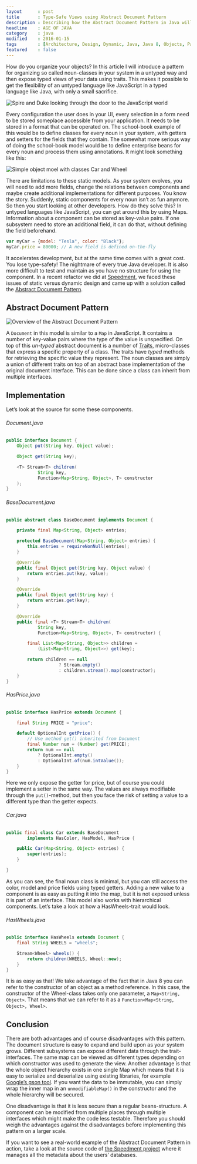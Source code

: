 ```yaml
---
layout      : post
title       : Type-Safe Views using Abstract Document Pattern
description : Describing how the Abstract Document Pattern in Java will let you create typed views of un-typed dynamic data.
headline    : AGE OF JAVA
category    : java
modified    : 2016-01-15
tags        : [Architecture, Design, Dynamic, Java, Java 8, Objects, Pattern, Programming, Speedment]
featured    : false
---
```


How do you organize your objects? In this article I will introduce a pattern for organizing so called noun-classes in your system in a untyped way and then expose typed views of your data using traits. This makes it possible to get the flexibility of an untyped language like JavaScript in a typed language like Java, with only a small sacrifice.

<img src="/website/images/2016-01-15/narnia.png" alt="Spire and Duke looking through the door to the JavaScript world" />

Every configuration the user does in your UI, every selection in a form need to be stored someplace accessible from your application. It needs to be stored in a format that can be operated on. The school-book example of this would be to define classes for every noun in your system, with getters and setters for the fields that they contain. The somewhat more serious way of doing the school-book model would be to define enterprise beans for every noun and process them using annotations. It might look something like this:

<img src="/website/images/2016-01-15/model.png" alt="Simple object moel with classes Car and Wheel" />

There are limitations to these static models. As your system evolves, you will need to add more fields, change the relations between components and maybe create additional implementations for different purposes. You know the story. Suddenly, static components for every noun isn’t as fun anymore. So then you start looking at other developers. How do they solve this? In untyped languages like JavaScript, you can get around this by using Maps. Information about a component can be stored as key-value pairs. If one subsystem need to store an additional field, it can do that, without defining the field beforehand.

```javascript
var myCar = {model: "Tesla", color: "Black"};
myCar.price = 80000; // A new field is defined on-the-fly
```

It accelerates development, but at the same time comes with a great cost. You lose type-safety! The nightmare of every true Java developer. It is also more difficult to test and maintain as you have no structure for using the component. In a recent refactor we did at [Speedment](https://github.com/speedment/speedment), we faced these issues of static versus dynamic design and came up with a solution called the [Abstract Document Pattern](https://en.wikipedia.org/wiki/Abstract_Document_Pattern).

## Abstract Document Pattern
<img src="/website/images/2016-01-15/pattern.png" alt="Overview of the Abstract Document Pattern" />

A `Document` in this model is similar to a `Map` in JavaScript. It contains a number of key-value pairs where the type of the value is unspecified. On top of this _un-typed_ abstract document is a number of [Traits](https://en.wikipedia.org/wiki/Trait_(computer_programming)), micro-classes that express a specific property of a class. The traits have _typed_ methods for retrieving the specific value they represent. The noun classes are simply a union of different traits on top of an abstract base implementation of the original document interface. This can be done since a class can inherit from multiple interfaces.

## Implementation
Let’s look at the source for some these components.

###### Document.java
```java
public interface Document {
    Object put(String key, Object value);

    Object get(String key);

    <T> Stream<T> children(
            String key,
            Function<Map<String, Object>, T> constructor
    );
}
```

###### BaseDocument.java
```java
public abstract class BaseDocument implements Document {

    private final Map<String, Object> entries;

    protected BaseDocument(Map<String, Object> entries) {
        this.entries = requireNonNull(entries);
    }

    @Override
    public final Object put(String key, Object value) {
        return entries.put(key, value);
    }

    @Override
    public final Object get(String key) {
        return entries.get(key);
    }

    @Override
    public final <T> Stream<T> children(
            String key,
            Function<Map<String, Object>, T> constructor) {

        final List<Map<String, Object>> children =
            (List<Map<String, Object>>) get(key);

        return children == null
                    ? Stream.empty()
                    : children.stream().map(constructor);
    }
}

```

###### HasPrice.java
```java
public interface HasPrice extends Document {

    final String PRICE = "price";

    default OptionalInt getPrice() {
        // Use method get() inherited from Document
        final Number num = (Number) get(PRICE);
        return num == null
            ? OptionalInt.empty()
            : OptionalInt.of(num.intValue());
    }
}
```

Here we only expose the getter for price, but of course you could implement a setter in the same way. The values are always modifiable through the `put()`-method, but then you face the risk of setting a value to a different type than the getter expects.

###### Car.java
```java
public final class Car extends BaseDocument
        implements HasColor, HasModel, HasPrice {

    public Car(Map<String, Object> entries) {
        super(entries);
    }

}
```

As you can see, the final noun class is minimal, but you can still access the color, model and price fields using typed getters. Adding a new value to a component is as easy as putting it into the map, but it is not exposed unless it is part of an interface. This model also works with hierarchical components. Let’s take a look at how a HasWheels-trait would look.

###### HasWheels.java
```java
public interface HasWheels extends Document {
    final String WHEELS = "wheels";

    Stream<Wheel> wheels() {
        return children(WHEELS, Wheel::new);
    }
}
```

It is as easy as that! We take advantage of the fact that in Java 8 you can refer to the constructor of an object as a method reference. In this case, the constructor of the Wheel-class takes only one parameter, a `Map<String, Object>`. That means that we can refer to it as a `Function<Map<String, Object>, Wheel>`.

## Conclusion
There are both advantages and of course disadvantages with this pattern. The document structure is easy to expand and build upon as your system grows. Different subsystems can expose different data through the trait-interfaces. The same map can be viewed as different types depending on which constructor was used to generate the view. Another advantage is that the whole object hierarchy exists in one single Map which means that it is easy to serialize and deserialize using existing libraries, for example [Google’s gson tool](https://github.com/google/gson). If you want the data to be immutable, you can simply wrap the inner map in an `unmodifiableMap()` in the constructor and the whole hierarchy will be secured.

One disadvantage is that it is less secure than a regular beans-structure. A component can be modified from multiple places through multiple interfaces which might make the code less testable. Therefore you should weigh the advantages against the disadvantages before implementing this pattern on a larger scale.

If you want to see a real-world example of the Abstract Document Pattern in action, take a look at the source code of [the Speedment project](https://github.com/speedment/speedment) where it manages all the metadata about the users’ databases.
